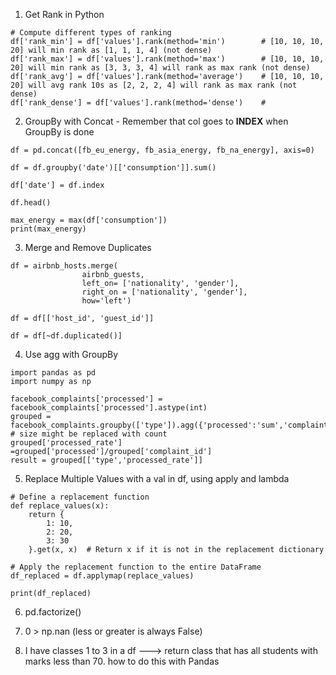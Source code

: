1. Get Rank in Python
```
# Compute different types of ranking
df['rank_min'] = df['values'].rank(method='min')        # [10, 10, 10, 20] will min rank as [1, 1, 1, 4] (not dense)
df['rank_max'] = df['values'].rank(method='max')        # [10, 10, 10, 20] will min rank as [3, 3, 3, 4] will rank as max rank (not dense)
df['rank_avg'] = df['values'].rank(method='average')    # [10, 10, 10, 20] will avg rank 10s as [2, 2, 2, 4] will rank as max rank (not dense)
df['rank_dense'] = df['values'].rank(method='dense')    # 

```

2. GroupBy with Concat - Remember that col goes to **INDEX** when GroupBy is done

```
df = pd.concat([fb_eu_energy, fb_asia_energy, fb_na_energy], axis=0)

df = df.groupby('date')[['consumption']].sum()

df['date'] = df.index

df.head()

max_energy = max(df['consumption'])
print(max_energy)
```

3. Merge and Remove Duplicates
```
df = airbnb_hosts.merge(
                airbnb_guests,    
                left_on= ['nationality', 'gender'], 
                right_on = ['nationality', 'gender'], 
                how='left')

df = df[['host_id', 'guest_id']]

df = df[~df.duplicated()]
```

4. Use agg with GroupBy
```
import pandas as pd
import numpy as np

facebook_complaints['processed'] = facebook_complaints['processed'].astype(int)
grouped = facebook_complaints.groupby(['type']).agg({'processed':'sum','complaint_id':'size'}).reset_index()    # size might be replaced with count
grouped['processed_rate'] =grouped['processed']/grouped['complaint_id']
result = grouped[['type','processed_rate']]
```

5. Replace Multiple Values with a val in df, using apply and lambda
```
# Define a replacement function
def replace_values(x):
    return {
        1: 10,
        2: 20,
        3: 30
    }.get(x, x)  # Return x if it is not in the replacement dictionary

# Apply the replacement function to the entire DataFrame
df_replaced = df.applymap(replace_values)

print(df_replaced)

```

6. pd.factorize()

7. 0 > np.nan (less or greater is always False)

8. I have classes 1 to 3 in a df ---> return class that has all students with marks less than 70. how to do this with Pandas
